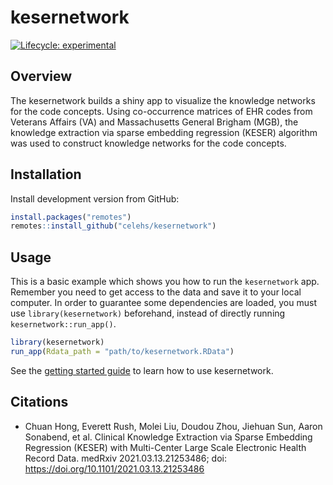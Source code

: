 
<!-- README.md is generated from README.Rmd. Please edit that file -->

# kesernetwork

<!-- badges: start -->

[![Lifecycle:
experimental](https://img.shields.io/badge/lifecycle-experimental-orange.svg)](https://lifecycle.r-lib.org/articles/stages.html#experimental)
<!-- badges: end -->

## Overview

The kesernetwork builds a shiny app to visualize the knowledge networks
for the code concepts. Using co-occurrence matrices of EHR codes from
Veterans Affairs (VA) and Massachusetts General Brigham (MGB), the
knowledge extraction via sparse embedding regression (KESER) algorithm
was used to construct knowledge networks for the code concepts.

## Installation

Install development version from GitHub:

``` r
install.packages("remotes")
remotes::install_github("celehs/kesernetwork")
```

## Usage

This is a basic example which shows you how to run the `kesernetwork`
app. Remember you need to get access to the data and save it to your
local computer. In order to guarantee some dependencies are loaded, you
must use `library(kesernetwork)` beforehand, instead of directly running
`kesernetwork::run_app()`.

``` r
library(kesernetwork)
run_app(Rdata_path = "path/to/kesernetwork.RData")
```

See the [getting started
guide](https://celehs.github.io/kesernetwork/articles/main.html) to
learn how to use kesernetwork.

## Citations

  - Chuan Hong, Everett Rush, Molei Liu, Doudou Zhou, Jiehuan Sun, Aaron
    Sonabend, et al. Clinical Knowledge Extraction via Sparse Embedding
    Regression (KESER) with Multi-Center Large Scale Electronic Health
    Record Data. medRxiv 2021.03.13.21253486; doi:
    <https://doi.org/10.1101/2021.03.13.21253486>
